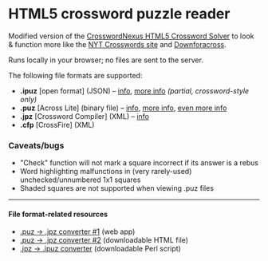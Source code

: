 # HTML5 crossword puzzle reader

Modified version of the [CrosswordNexus HTML5 Crossword Solver](https://github.com/crosswordnexus/html5-crossword-solver) to look & function more like the [NYT Crosswords site](https://www.nytimes.com/crosswords) and [Downforacross](https://github.com/downforacross/downforacross.com).

Runs locally in your browser; no files are sent to the server.

The following file formats are supported:

- **.ipuz** [open format] (JSON) – [info](http://www.ipuz.org/), [more info](http://fileformats.archiveteam.org/wiki/IPUZ) _(partial, crossword-style only)_
- **.puz** [Across Lite] (binary file) – [info](https://code.google.com/archive/p/puz/wikis/FileFormat.wiki), [more info](http://fileformats.archiveteam.org/wiki/PUZ_(crossword_puzzles)), [even more info](https://www.litsoft.com/across/docs/AcrossTextFormat.pdf)
- **.jpz** [Crossword Compiler] (XML) – [info](http://crossword.info/docs/puzzle.xsd.html)
- **.cfp** [CrossFire] (XML)


### Caveats/bugs

 - "Check" function will not mark a square incorrect if its answer is a rebus
 - Word highlighting malfunctions in (very rarely-used) unchecked/unnumbered 1x1 squares
 - Shaded squares are not supported when viewing .puz files

---

#### File format-related resources

 * [.puz → .jpz converter #1](https://jpd236.github.io/kotwords/crossword.html) (web app)
 * [.puz → .jpz converter #2](https://github.com/crosswordnexus/crossword-tools/blob/main/jscrossword/index.html) (downloadable HTML file)
 * [.jpz → .ipuz converter](https://sourceforge.net/p/jpz2ipuz/code/HEAD/tree/jpz2ipuz.pl) (downloadable Perl script)